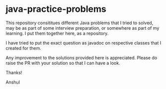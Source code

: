 # java-practice-problems

This repository consititues different Java problems that I tried to solved, may be as part of some interview preparation, or somewhere as part of my learning.
I put them together here, as a repository.

I have tried to put the exact question as javadoc on respective classes that I created for them.

Any improvement to the solutions provided here is appreciated. Please do raise the PR with your solution so that I can have a look.

Thanks!

Anshul
